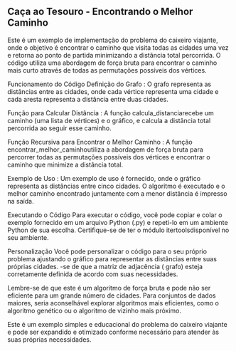 ## Caça ao Tesouro - Encontrando o Melhor Caminho
Este é um exemplo de implementação do problema do caixeiro viajante, onde o objetivo é encontrar o caminho que visita todas as cidades uma vez e retorna ao ponto de partida minimizando a distância total percorrida. O código utiliza uma abordagem de força bruta para encontrar o caminho mais curto através de todas as permutações possíveis dos vértices.

Funcionamento do Código
Definição do Grafo : O grafo representa as distâncias entre as cidades, onde cada vértice representa uma cidade e cada aresta representa a distância entre duas cidades.

Função para Calcular Distância : A função calcula_distanciarecebe um caminho (uma lista de vértices) e o gráfico, e calcula a distância total percorrida ao seguir esse caminho.

Função Recursiva para Encontrar o Melhor Caminho : A função encontrar_melhor_caminhoutiliza a abordagem de força bruta para percorrer todas as permutações possíveis dos vértices e encontrar o caminho que minimize a distância total.

Exemplo de Uso : Um exemplo de uso é fornecido, onde o gráfico representa as distâncias entre cinco cidades. O algoritmo é executado e o melhor caminho encontrado juntamente com a menor distância é impresso na saída.

Executando o Código
Para executar o código, você pode copiar e colar o exemplo fornecido em um arquivo Python (.py) e repeti-lo em um ambiente Python de sua escolha. Certifique-se de ter o módulo itertoolsdisponível no seu ambiente.

Personalização
Você pode personalizar o código para o seu próprio problema ajustando o gráfico para representar as distâncias entre suas próprias cidades. -se de que a matriz de adjacência ( grafo) esteja corretamente definida de acordo com suas necessidades.

Lembre-se de que este é um algoritmo de força bruta e pode não ser eficiente para um grande número de cidades. Para conjuntos de dados maiores, seria aconselhável explorar algoritmos mais eficientes, como o algoritmo genético ou o algoritmo de vizinho mais próximo.

Este é um exemplo simples e educacional do problema do caixeiro viajante e pode ser expandido e otimizado conforme necessário para atender às suas próprias necessidades.
